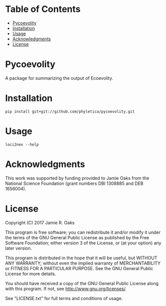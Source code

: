 Table of Contents
=================

 -  [Pycoevolity](#pycoevolity)
 -  [Installation](#installation)
 -  [Usage](#usage)
 -  [Acknowledgments](#acknowledgments)
 -  [License](#license)

Pycoevolity
============

A package for summarizing the output of Ecoevolity.

Installation
============

    pip install git+git://github.com/phyletica/pycoevolity.git

Usage
=====

    loci2nex --help

Acknowledgments
================

This work was supported by funding provided to Jamie Oaks from the National Science
Foundation (grant numbers DBI 1308885 and DEB 1656004).

License
=======

Copyright (C) 2017 Jamie R. Oaks

This program is free software; you can redistribute it and/or modify
it under the terms of the GNU General Public License as published by
the Free Software Foundation; either version 3 of the License, or
(at your option) any later version.

This program is distributed in the hope that it will be useful,
but WITHOUT ANY WARRANTY; without even the implied warranty of
MERCHANTABILITY or FITNESS FOR A PARTICULAR PURPOSE.  See the
GNU General Public License for more details.

You should have received a copy of the GNU General Public License along
with this program. If not, see <http://www.gnu.org/licenses/>.

See "LICENSE.txt" for full terms and conditions of usage.
